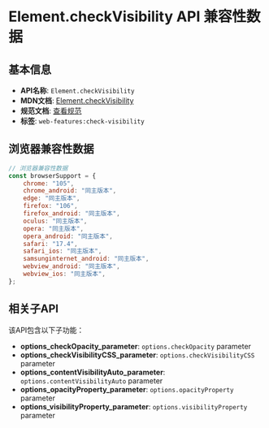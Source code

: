 # Element.checkVisibility API 兼容性数据

## 基本信息

- **API名称**: `Element.checkVisibility`
- **MDN文档**: [Element.checkVisibility](https://developer.mozilla.org/docs/Web/API/Element/checkVisibility)
- **规范文档**: [查看规范](https://drafts.csswg.org/cssom-view-1/#dom-element-checkvisibility)
- **标签**: `web-features:check-visibility`

## 浏览器兼容性数据

```javascript
// 浏览器兼容性数据
const browserSupport = {
    chrome: "105",
    chrome_android: "同主版本",
    edge: "同主版本",
    firefox: "106",
    firefox_android: "同主版本",
    oculus: "同主版本",
    opera: "同主版本",
    opera_android: "同主版本",
    safari: "17.4",
    safari_ios: "同主版本",
    samsunginternet_android: "同主版本",
    webview_android: "同主版本",
    webview_ios: "同主版本",
};

```

## 相关子API

该API包含以下子功能：

- **options_checkOpacity_parameter**: `options.checkOpacity` parameter
- **options_checkVisibilityCSS_parameter**: `options.checkVisibilityCSS` parameter
- **options_contentVisibilityAuto_parameter**: `options.contentVisibilityAuto` parameter
- **options_opacityProperty_parameter**: `options.opacityProperty` parameter
- **options_visibilityProperty_parameter**: `options.visibilityProperty` parameter

